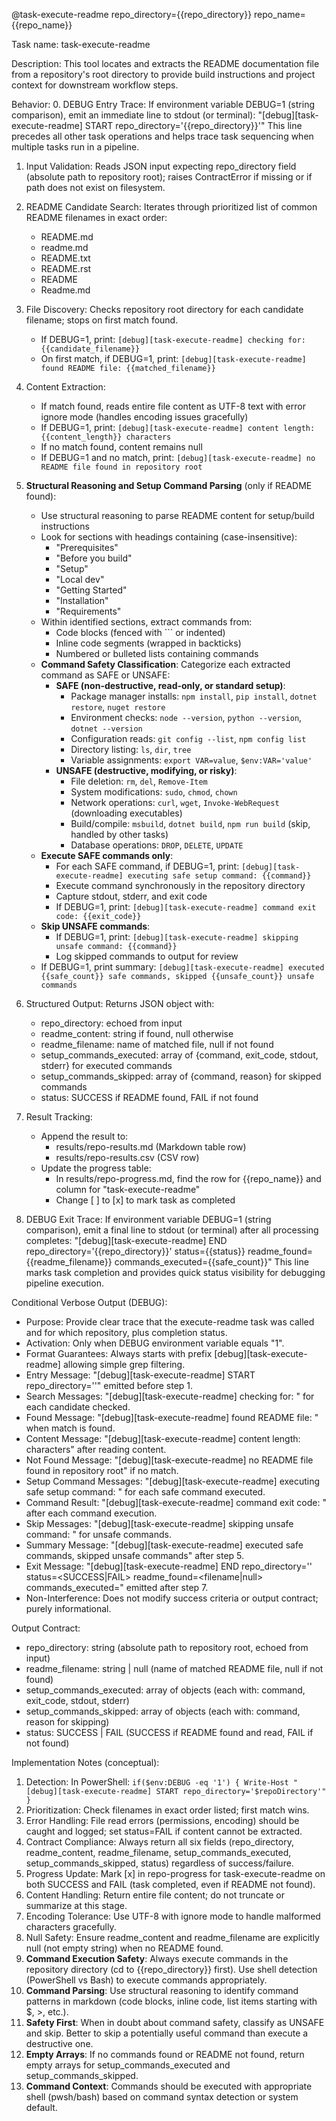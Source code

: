 @task-execute-readme repo_directory={{repo_directory}} repo_name={{repo_name}}

Task name: task-execute-readme

Description:
This tool locates and extracts the README documentation file from a repository's root directory to provide build instructions and project context for downstream workflow steps.

Behavior:
0. DEBUG Entry Trace: If environment variable DEBUG=1 (string comparison), emit an immediate line to stdout (or terminal):
   "[debug][task-execute-readme] START repo_directory='{{repo_directory}}'"
   This line precedes all other task operations and helps trace task sequencing when multiple tasks run in a pipeline.

1. Input Validation: Reads JSON input expecting repo_directory field (absolute path to repository root); raises ContractError if missing or if path does not exist on filesystem.

2. README Candidate Search: Iterates through prioritized list of common README filenames in exact order:
   - README.md
   - readme.md
   - README.txt
   - README.rst
   - README
   - Readme.md

3. File Discovery: Checks repository root directory for each candidate filename; stops on first match found.
   - If DEBUG=1, print: `[debug][task-execute-readme] checking for: {{candidate_filename}}`
   - On first match, if DEBUG=1, print: `[debug][task-execute-readme] found README file: {{matched_filename}}`

4. Content Extraction: 
   - If match found, reads entire file content as UTF-8 text with error ignore mode (handles encoding issues gracefully)
   - If DEBUG=1, print: `[debug][task-execute-readme] content length: {{content_length}} characters`
   - If no match found, content remains null
   - If DEBUG=1 and no match, print: `[debug][task-execute-readme] no README file found in repository root`

5. **Structural Reasoning and Setup Command Parsing** (only if README found):
   - Use structural reasoning to parse README content for setup/build instructions
   - Look for sections with headings containing (case-insensitive):
     - "Prerequisites"
     - "Before you build"
     - "Setup"
     - "Local dev"
     - "Getting Started"
     - "Installation"
     - "Requirements"
   - Within identified sections, extract commands from:
     - Code blocks (fenced with ``` or indented)
     - Inline code segments (wrapped in backticks)
     - Numbered or bulleted lists containing commands
   - **Command Safety Classification**: Categorize each extracted command as SAFE or UNSAFE:
     - **SAFE (non-destructive, read-only, or standard setup)**:
       - Package manager installs: `npm install`, `pip install`, `dotnet restore`, `nuget restore`
       - Environment checks: `node --version`, `python --version`, `dotnet --version`
       - Configuration reads: `git config --list`, `npm config list`
       - Directory listing: `ls`, `dir`, `tree`
       - Variable assignments: `export VAR=value`, `$env:VAR='value'`
     - **UNSAFE (destructive, modifying, or risky)**:
       - File deletion: `rm`, `del`, `Remove-Item`
       - System modifications: `sudo`, `chmod`, `chown`
       - Network operations: `curl`, `wget`, `Invoke-WebRequest` (downloading executables)
       - Build/compile: `msbuild`, `dotnet build`, `npm run build` (skip, handled by other tasks)
       - Database operations: `DROP`, `DELETE`, `UPDATE`
   - **Execute SAFE commands only**:
     - For each SAFE command, if DEBUG=1, print: `[debug][task-execute-readme] executing safe setup command: {{command}}`
     - Execute command synchronously in the repository directory
     - Capture stdout, stderr, and exit code
     - If DEBUG=1, print: `[debug][task-execute-readme] command exit code: {{exit_code}}`
   - **Skip UNSAFE commands**:
     - If DEBUG=1, print: `[debug][task-execute-readme] skipping unsafe command: {{command}}`
     - Log skipped commands to output for review
   - If DEBUG=1, print summary: `[debug][task-execute-readme] executed {{safe_count}} safe commands, skipped {{unsafe_count}} unsafe commands`

6. Structured Output: Returns JSON object with:
   - repo_directory: echoed from input
   - readme_content: string if found, null otherwise
   - readme_filename: name of matched file, null if not found
   - setup_commands_executed: array of {command, exit_code, stdout, stderr} for executed commands
   - setup_commands_skipped: array of {command, reason} for skipped commands
   - status: SUCCESS if README found, FAIL if not found

7. Result Tracking:
   - Append the result to:
     - results/repo-results.md (Markdown table row)
     - results/repo-results.csv (CSV row)
   - Update the progress table:
     - In results/repo-progress.md, find the row for {{repo_name}} and column for "task-execute-readme"
     - Change [ ] to [x] to mark task as completed

8. DEBUG Exit Trace: If environment variable DEBUG=1 (string comparison), emit a final line to stdout (or terminal) after all processing completes:
   "[debug][task-execute-readme] END repo_directory='{{repo_directory}}' status={{status}} readme_found={{readme_filename}} commands_executed={{safe_count}}"
   This line marks task completion and provides quick status visibility for debugging pipeline execution.

Conditional Verbose Output (DEBUG):
- Purpose: Provide clear trace that the execute-readme task was called and for which repository, plus completion status.
- Activation: Only when DEBUG environment variable equals "1".
- Format Guarantees: Always starts with prefix [debug][task-execute-readme] allowing simple grep filtering.
- Entry Message: "[debug][task-execute-readme] START repo_directory='<path>'" emitted before step 1.
- Search Messages: "[debug][task-execute-readme] checking for: <filename>" for each candidate checked.
- Found Message: "[debug][task-execute-readme] found README file: <filename>" when match is found.
- Content Message: "[debug][task-execute-readme] content length: <N> characters" after reading content.
- Not Found Message: "[debug][task-execute-readme] no README file found in repository root" if no match.
- Setup Command Messages: "[debug][task-execute-readme] executing safe setup command: <command>" for each safe command executed.
- Command Result: "[debug][task-execute-readme] command exit code: <N>" after each command execution.
- Skip Messages: "[debug][task-execute-readme] skipping unsafe command: <command>" for unsafe commands.
- Summary Message: "[debug][task-execute-readme] executed <N> safe commands, skipped <M> unsafe commands" after step 5.
- Exit Message: "[debug][task-execute-readme] END repo_directory='<path>' status=<SUCCESS|FAIL> readme_found=<filename|null> commands_executed=<N>" emitted after step 7.
- Non-Interference: Does not modify success criteria or output contract; purely informational.

Output Contract:
- repo_directory: string (absolute path to repository root, echoed from input)
- readme_filename: string | null (name of matched README file, null if not found)
- setup_commands_executed: array of objects (each with: command, exit_code, stdout, stderr)
- setup_commands_skipped: array of objects (each with: command, reason for skipping)
- status: SUCCESS | FAIL (SUCCESS if README found and read, FAIL if not found)

Implementation Notes (conceptual):
1. Detection: In PowerShell: `if($env:DEBUG -eq '1') { Write-Host "[debug][task-execute-readme] START repo_directory='$repoDirectory'" }`
2. Prioritization: Check filenames in exact order listed; first match wins.
3. Error Handling: File read errors (permissions, encoding) should be caught and logged; set status=FAIL if content cannot be extracted.
4. Contract Compliance: Always return all six fields (repo_directory, readme_content, readme_filename, setup_commands_executed, setup_commands_skipped, status) regardless of success/failure.
5. Progress Update: Mark [x] in repo-progress for task-execute-readme on both SUCCESS and FAIL (task completed, even if README not found).
6. Content Handling: Return entire file content; do not truncate or summarize at this stage.
7. Encoding Tolerance: Use UTF-8 with ignore mode to handle malformed characters gracefully.
8. Null Safety: Ensure readme_content and readme_filename are explicitly null (not empty string) when no README found.
9. **Command Execution Safety**: Always execute commands in the repository directory (cd to {{repo_directory}} first). Use shell detection (PowerShell vs Bash) to execute commands appropriately.
10. **Command Parsing**: Use structural reasoning to identify command patterns in markdown (code blocks, inline code, list items starting with $, >, etc.).
11. **Safety First**: When in doubt about command safety, classify as UNSAFE and skip. Better to skip a potentially useful command than execute a destructive one.
12. **Empty Arrays**: If no commands found or README not found, return empty arrays for setup_commands_executed and setup_commands_skipped.
13. **Command Context**: Commands should be executed with appropriate shell (pwsh/bash) based on command syntax detection or system default.
